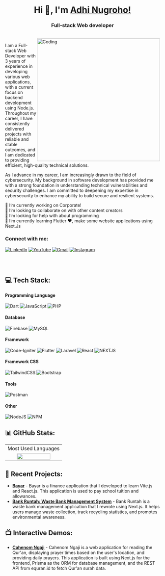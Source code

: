 <h1 align="center"> Hi 👋, I'm <a href="https://www.youtube.com/channel/UCHF6XCOb1Qa7IsiMEN1fGJw">Adhi Nugroho! </a></h1>
<h3 align="center">Full-stack Web developer</h3>

 <br />

<img align="right" alt="Coding" width="400" src="https://cdn.dribbble.com/users/1162077/screenshots/3848914/programmer.gif">


I am a Full-stack Web Developer with 3 years of experience in developing various web applications, with a current focus on backend development using Node.js. Throughout my career, I have consistently delivered projects with reliable and stable outcomes, and I am dedicated to providing efficient, high-quality technical solutions.

As I advance in my career, I am increasingly drawn to the field of cybersecurity. My background in software development has provided me with a strong foundation in understanding technical vulnerabilities and security challenges. I am committed to deepening my expertise in cybersecurity to enhance my ability to build secure and resilient systems.

🔭 I’m currently working on Corporate!<br>
👯 I’m looking to collaborate on with other content creators<br>
🤝 I’m looking for help with about programming<br>
🌱 I’m currently learning Flutter ❤️, make some website applications using Next.Js<br>

<h3 align="left">Connect with me:</h3>

[![LinkedIn](https://img.shields.io/badge/LinkedIn-%230077B5.svg?logo=linkedin&logoColor=white)](https://www.linkedin.com/in/adhinnnugroho/)
[![YouTube](https://img.shields.io/badge/YouTube-%23FF0000.svg?logo=YouTube&logoColor=white)](https://www.youtube.com/channel/UCHF6XCOb1Qa7IsiMEN1fGJw)
[![Gmail](https://img.shields.io/badge/-Gmail-red?logo=gmail&logoColor=white)](mailto:adhinnnugroho@gmail.com)
[![Instagram](https://img.shields.io/badge/Instagram-%23E4405F.svg?logo=Instagram&logoColor=white)](https://instagram.com/adhinnnugroho)

<br />
<br />

## 💻 Tech Stack:

#### Programming Language

![Dart](https://img.shields.io/badge/dart-%230175C2.svg?style=for-the-badge&logo=dart&logoColor=white)
![JavaScript](https://img.shields.io/badge/javascript-%23323330.svg?style=for-the-badge&logo=javascript&logoColor=%23F7DF1E)
![PHP](https://img.shields.io/badge/php-%23777BB4.svg?style=for-the-badge&logo=php&logoColor=white)

#### Database

![Firebase](https://img.shields.io/badge/firebase-%23039BE5.svg?style=for-the-badge&logo=firebase)
![MySQL](https://img.shields.io/badge/mysql-%2300f.svg?style=for-the-badge&logo=mysql&logoColor=white)

#### Framework

![Code-Igniter](https://img.shields.io/badge/CodeIgniter-%23EF4223.svg?style=for-the-badge&logo=codeIgniter&logoColor=white)
![Flutter](https://img.shields.io/badge/Flutter-%2302569B.svg?style=for-the-badge&logo=Flutter&logoColor=white)
![Laravel](https://img.shields.io/badge/laravel-%23FF2D20.svg?style=for-the-badge&logo=laravel&logoColor=white)
![React](https://img.shields.io/badge/react-%2320232a.svg?style=for-the-badge&logo=react&logoColor=%2361DAFB)
![NEXTJS](https://img.shields.io/badge/next%20js-000000?style=for-the-badge&logo=nextdotjs&logoColor=white)

#### Framework CSS

![TailwindCSS](https://img.shields.io/badge/tailwindcss-%2338B2AC.svg?style=for-the-badge&logo=tailwind-css&logoColor=white)
![Bootstrap](https://img.shields.io/badge/bootstrap-%23563D7C.svg?style=for-the-badge&logo=bootstrap&logoColor=white)

#### Tools

![Postman](https://img.shields.io/badge/Postman-FF6C37?style=for-the-badge&logo=postman&logoColor=white)

#### Other

![NodeJS](https://img.shields.io/badge/node.js-6DA55F?style=for-the-badge&logo=node.js&logoColor=white)
![NPM](https://img.shields.io/badge/NPM-%23000000.svg?style=for-the-badge&logo=npm&logoColor=white)

## 📊 GitHub Stats:

<table style="width: 100%">
 <tbody>
  <tr>
   <td align="center" colspan="2">
    Most Used Languages
   </td>
  </tr>
  <tr>
   <td align="center" colspan="8">
     <img height="80%" src="https://github-readme-stats-git-masterrstaa-rickstaa.vercel.app/api/top-langs?username=adhinnnugroho&langs_count=8&show_icons=true&locale=en&layout=compact&theme=midnight-purple" />
   </td>
  </tr>
 </tbody>
</table>

## 🌟 Recent Projects:

- **[Bayar](https://github.com/adhinnnugroho/BAYAR)** - Bayar is a finance application that I developed to learn Vite.js and React.js. This application is used to pay school tuition and allowances.
- **[Bank Runtah: Waste Bank Management System](https://github.com/adhinnnugroho/BANK-RUNTAH)** - Bank Runtah is a waste bank management application that I rewrote using Next.js. It helps users manage waste collection, track recycling statistics, and promotes environmental awareness.

## 📺 Interactive Demos:
- **[Cahenom Ngaji](https://github.com/adhinnnugroho/CAHNOMNGAJI)** - Cahenom Ngaji is a web application for reading the Qur'an, displaying prayer times based on the user's location, and providing daily prayers. This application is built using Next.js for the frontend, Prisma as the ORM for database management, and the REST API from equran.id to fetch Qur'an surah data.
